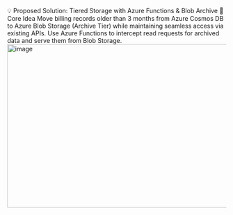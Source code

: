 💡 Proposed Solution: Tiered Storage with Azure Functions & Blob Archive
🧠 Core Idea
Move billing records older than 3 months from Azure Cosmos DB to Azure Blob Storage (Archive Tier) while maintaining seamless access via existing APIs. Use Azure Functions to intercept read requests for archived data and serve them from Blob Storage.
<img width="734" height="377" alt="image" src="https://github.com/user-attachments/assets/2a964f77-1f15-4e17-9bdf-10fc13390edd" />



